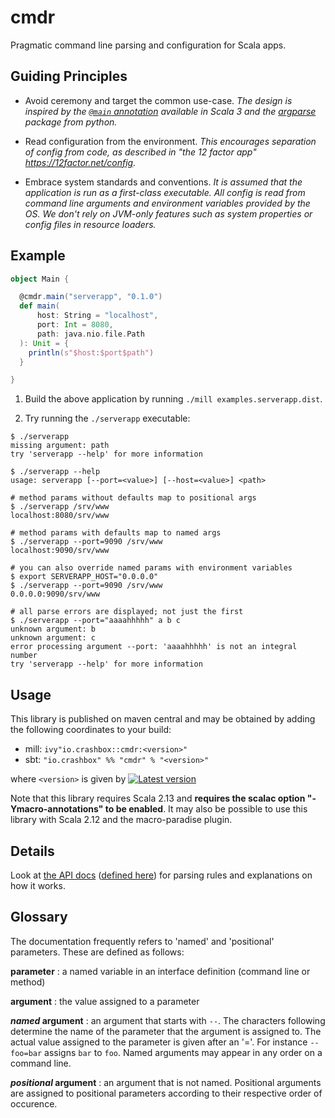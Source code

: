 # cmdr

Pragmatic command line parsing and configuration for Scala apps.

## Guiding Principles

- Avoid ceremony and target the common use-case. *The design is inspired by
  the [`@main` annotation](https://dotty.epfl.ch/docs/reference/changed-features/main-functions.html)
  available in Scala 3 and the [argparse](https://docs.python.org/3/library/argparse.html)
  package from python.*

- Read configuration from the environment. *This encourages separation of config
  from code, as described in "the 12 factor app" https://12factor.net/config.*

- Embrace system standards and conventions. *It is assumed that the application
  is run as a first-class executable. All config is read from command line
  arguments and environment variables provided by the OS. We don't rely on
  JVM-only features such as system properties or config files in resource
  loaders.*

## Example

```scala
object Main {

  @cmdr.main("serverapp", "0.1.0")
  def main(
      host: String = "localhost",
      port: Int = 8080,
      path: java.nio.file.Path
  ): Unit = {
    println(s"$host:$port$path")
  }

}
```

1. Build the above application by running `./mill examples.serverapp.dist`.

2. Try running the `./serverapp` executable:

```shell
$ ./serverapp
missing argument: path
try 'serverapp --help' for more information
```

```
$ ./serverapp --help
usage: serverapp [--port=<value>] [--host=<value>] <path>
```

```shell
# method params without defaults map to positional args
$ ./serverapp /srv/www
localhost:8080/srv/www
```

```shell
# method params with defaults map to named args
$ ./serverapp --port=9090 /srv/www
localhost:9090/srv/www
```

```shell
# you can also override named params with environment variables
$ export SERVERAPP_HOST="0.0.0.0"
$ ./serverapp --port=9090 /srv/www
0.0.0.0:9090/srv/www
```

```shell
# all parse errors are displayed; not just the first
$ ./serverapp --port="aaaahhhhh" a b c
unknown argument: b
unknown argument: c
error processing argument --port: 'aaaahhhhh' is not an integral number
try 'serverapp --help' for more information
```

## Usage

This library is published on maven central and may be obtained by adding the
following coordinates to your build:

- mill: `ivy"io.crashbox::cmdr:<version>"`
- sbt: `"io.crashbox" %% "cmdr" % "<version>"`

where `<version>` is given by [![Latest version](https://index.scala-lang.org/jodersky/cmdr/cmdr/latest.svg)](https://index.scala-lang.org/jodersky/cmdr/cmdr)

Note that this library requires Scala 2.13 and **requires the scalac option
"-Ymacro-annotations" to be enabled**. It may also be possible to use this
library with Scala 2.12 and the macro-paradise plugin.

## Details

Look at [the API docs](https://jodersky.github.io/cmdr/cmdr/package$$main.html) ([defined here](cmdr/src/cmdr/package.scala)) for parsing rules and
explanations on how it works.

## Glossary

The documentation frequently refers to 'named' and 'positional' parameters.
These are defined as follows:

**parameter**
: a named variable in an interface definition (command line or method)

**argument**
: the value assigned to a parameter

***named* argument**
: an argument that starts with `--`. The characters following determine the name
  of the parameter that the argument is assigned to. The actual value assigned to
  the parameter is given after an '='. For instance `--foo=bar` assigns `bar` to
  `foo`.
  Named arguments may appear in any order on a command line.

***positional* argument**
: an argument that is not named. Positional arguments are assigned to positional
  parameters according to their respective order of occurence.
